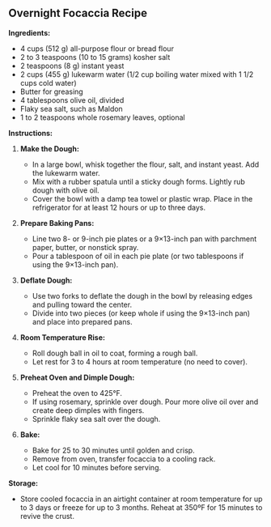 ## Overnight Focaccia Recipe

**Ingredients:**

- 4 cups (512 g) all-purpose flour or bread flour
- 2 to 3 teaspoons (10 to 15 grams) kosher salt
- 2 teaspoons (8 g) instant yeast
- 2 cups (455 g) lukewarm water (1/2 cup boiling water mixed with 1 1/2 cups cold water)
- Butter for greasing
- 4 tablespoons olive oil, divided
- Flaky sea salt, such as Maldon
- 1 to 2 teaspoons whole rosemary leaves, optional

**Instructions:**

1. **Make the Dough:**
   - In a large bowl, whisk together the flour, salt, and instant yeast. Add the lukewarm water.
   - Mix with a rubber spatula until a sticky dough forms. Lightly rub dough with olive oil.
   - Cover the bowl with a damp tea towel or plastic wrap. Place in the refrigerator for at least 12 hours or up to three days.

2. **Prepare Baking Pans:**
   - Line two 8- or 9-inch pie plates or a 9×13-inch pan with parchment paper, butter, or nonstick spray.
   - Pour a tablespoon of oil in each pie plate (or two tablespoons if using the 9×13-inch pan).

3. **Deflate Dough:**
   - Use two forks to deflate the dough in the bowl by releasing edges and pulling toward the center.
   - Divide into two pieces (or keep whole if using the 9×13-inch pan) and place into prepared pans.

4. **Room Temperature Rise:**
   - Roll dough ball in oil to coat, forming a rough ball.
   - Let rest for 3 to 4 hours at room temperature (no need to cover).

5. **Preheat Oven and Dimple Dough:**
   - Preheat the oven to 425°F.
   - If using rosemary, sprinkle over dough. Pour more olive oil over and create deep dimples with fingers.
   - Sprinkle flaky sea salt over the dough.

6. **Bake:**
   - Bake for 25 to 30 minutes until golden and crisp.
   - Remove from oven, transfer focaccia to a cooling rack.
   - Let cool for 10 minutes before serving.

**Storage:**

- Store cooled focaccia in an airtight container at room temperature for up to 3 days or freeze for up to 3 months. Reheat at 350ºF for 15 minutes to revive the crust.
